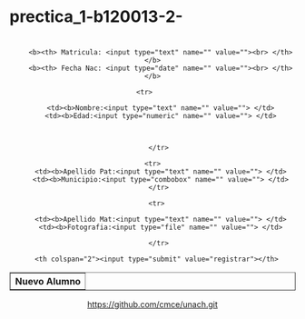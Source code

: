 # prectica_1-b120013-2-

<html>
<head> </head>
<body>
<center>

<table border="1">
<h1><th colspan="2">Nuevo Alumno</th></h1>

   <tr>
        <form action="insertar.php"method="post">

        <b><th> Matricula: <input type="text" name="" value=""><br> </th></b>
        <b><th> Fecha Nac: <input type="date" name="" value=""><br> </th></b>
         

   </tr>
     
    <tr>    
    
        <td><b>Nombre:<input type="text" name="" value=""> </td>
        <td><b>Edad:<input type="numeric" name="" value=""> </td>
        
      
          
       </tr>
       
      <tr>  
        <td><b>Apellido Pat:<input type="text" name="" value=""> </td>
        <td><b>Municipio:<input type="combobox" name="" value=""> </td>
       </tr>
       
      <tr>
             
        <td><b>Apellido Mat:<input type="text" name="" value=""> </td>
        <td><b>Fotografia:<input type="file" name="" value=""> </td>
       
       </tr>

      <th colspan="2"><input type="submit" value="registrar"></th>
</form action>        
</center>
</table>

https://github.com/cmce/unach.git

